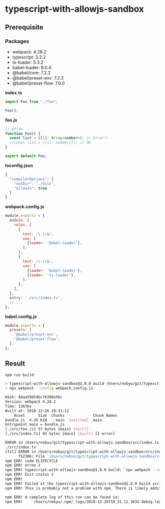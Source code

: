 # typescript-with-allowjs-sandbox

## Prerequisite

### Packages

- webpack: 4.28.2
- typescript: 3.2.2
- ts-loader: 5.3.2
- babel-loader: 8.0.4
- @babel/core: 7.2.2
- @babel/preset-env: 7.2.3
- @babel/preset-flow: 7.0.0

**index.ts**
```javascript
import Foo from "./foo";

Foo();
```

**foo.js**
```javascript
// @flow
function Foo() {
  const list = ([1]: Array<number>); // Error!!
  //const list = ([1]: number[]); // OK
}

export default Foo;
```

**tsconfig.json**
```javascript
{
  "compilerOptions": {
    "outDir": "./dist",
    "allowJs": true
  }
}
```

**webpack.config.js**

```javascript
module.exports = {
  module: {
    rules: [
      {
        test: /\.js$/,
        use: [
          {loader: 'babel-loader'},
        ],
      },
      {
        test: /\.ts$/,
        use: [
          {loader: 'babel-loader'},
          {loader: 'ts-loader'},
        ],
      },
    ],
  },
  entry: './src/index.ts',
  // ...
};
```

**babel.config.js**

```javascript
module.exports = {
  presets: [
    '@babel/preset-env',
    '@babel/preset-flow',
  ],
};
```

## Result

```sh
npm run build

> typescript-with-allowjs-sandbox@1.0.0 build /Users/nobyu/git/typescript-with-allowjs-sandbox
> npx webpack --config webpack.config.js

Hash: 84aa5965dbc76308e56c
Version: webpack 4.28.2
Time: 1367ms
Built at: 2018-12-26 19:31:12
    Asset      Size  Chunks             Chunk Names
bundle.js  4.35 KiB    main  [emitted]  main
Entrypoint main = bundle.js
[./src/foo.js] 57 bytes {main} [built]
[./src/index.ts] 93 bytes {main} [built] [1 error]

ERROR in /Users/nobyu/git/typescript-with-allowjs-sandbox/src/index.ts
./src/index.ts
[tsl] ERROR in /Users/nobyu/git/typescript-with-allowjs-sandbox/src/index.ts(1,17)
      TS2306: File '/Users/nobyu/git/typescript-with-allowjs-sandbox/src/foo.js' is not a module.
npm ERR! code ELIFECYCLE
npm ERR! errno 2
npm ERR! typescript-with-allowjs-sandbox@1.0.0 build: `npx webpack --config webpack.config.js`
npm ERR! Exit status 2
npm ERR!
npm ERR! Failed at the typescript-with-allowjs-sandbox@1.0.0 build script.
npm ERR! This is probably not a problem with npm. There is likely additional logging output above.

npm ERR! A complete log of this run can be found in:
npm ERR!     /Users/nobyu/.npm/_logs/2018-12-26T10_31_12_363Z-debug.log
```

